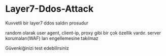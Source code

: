 # Layer7-Ddos-Attack

Kuvvetli bir layer7 ddos saldırı prosudur

random olarak user agent, client-ip, proxy gibi bir çok özellik vardır.
server korumaları(WAF) ları engellemesine takılmaz

Güvenkiğinizi test edebilirsiniz
